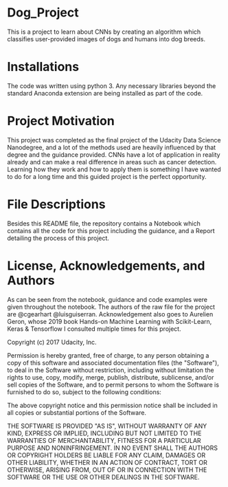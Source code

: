 # Dog_Project
This is a project to learn about CNNs by creating an algorithm which classifies user-provided images of dogs and humans into dog breeds.

# Installations

The code was written using python 3. Any necessary libraries beyond the standard Anaconda extension are being installed as part of the code.

# Project Motivation

This project was completed as the final project of the Udacity Data Science Nanodegree, and a lot of the methods used are heavily influenced by that degree and the guidance provided.
CNNs have a lot of application in reality already and can make a real difference in areas such as cancer detection. Learning how they work and how to apply them is something I have wanted to do for a long time and this guided project is the perfect opportunity.

# File Descriptions

Besides this README file, the repository contains a Notebook which contains all the code for this project including the guidance, and a Report detailing the process of this project.

# License, Acknowledgements, and Authors

As can be seen from the notebook, guidance and code examples were given throughout the notebook. The authors of the raw file for the project are @cgearhart @luisguiserran.
Acknowledgement also goes to Aurelien Geron, whose 2019 book Hands-on Machine Learning with Scikit-Learn, Keras & Tensorflow I consulted multiple times for this project. 

Copyright (c) 2017 Udacity, Inc.

Permission is hereby granted, free of charge, to any person obtaining a copy
of this software and associated documentation files (the "Software"), to deal
in the Software without restriction, including without limitation the rights
to use, copy, modify, merge, publish, distribute, sublicense, and/or sell
copies of the Software, and to permit persons to whom the Software is
furnished to do so, subject to the following conditions:

The above copyright notice and this permission notice shall be included in all
copies or substantial portions of the Software.

THE SOFTWARE IS PROVIDED "AS IS", WITHOUT WARRANTY OF ANY KIND, EXPRESS OR
IMPLIED, INCLUDING BUT NOT LIMITED TO THE WARRANTIES OF MERCHANTABILITY,
FITNESS FOR A PARTICULAR PURPOSE AND NONINFRINGEMENT. IN NO EVENT SHALL THE
AUTHORS OR COPYRIGHT HOLDERS BE LIABLE FOR ANY CLAIM, DAMAGES OR OTHER
LIABILITY, WHETHER IN AN ACTION OF CONTRACT, TORT OR OTHERWISE, ARISING FROM,
OUT OF OR IN CONNECTION WITH THE SOFTWARE OR THE USE OR OTHER DEALINGS IN THE
SOFTWARE.
